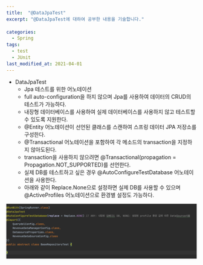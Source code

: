 ```yaml
---
title:  "@DataJpaTest"
excerpt: "@DataJpaTest에 대하여 공부한 내용을 기술합니다."

categories:
  - Spring
tags:
  - test
  - JUnit
last_modified_at: 2021-04-01
---
```


* DataJpaTest
    * Jpa 테스트를 위한 어노테이션
    * full auto-configuration을 하지 않으며 Jpa를 사용하여 데이터의 CRUD의 테스트가 가능하다.
    * 내장형 데이터베이스를 사용하여 실제 데이터베이스를 사용하지 않고 테스트할 수 있도록 지원한다.
    * @Entity 어노테이션이 선언된 클래스를 스캔하여 스프링 데이터 JPA 저장소를 구성한다.
    * @Transactional 어노테이션을 포함하여 각 메소드의 transaction을 지정하지 않아도된다.
    * transaction을 사용하지 않으려면 @Transactional(propagation = Propagation.NOT_SUPPORTED)를 선언한다.
    * 실제 DB를 테스트하고 싶은 경우 @AutoConfigureTestDatabase 어노테이션을 사용한다.
    * 아래와 같이 Replace.None으로 설정하면 실제 DB를 사용할 수 있으며 @ActiveProfiles 어노테이션으로 환경별 설정도 가능하다.

![1](/assets/images/BaseDataJpaTest.png)

    